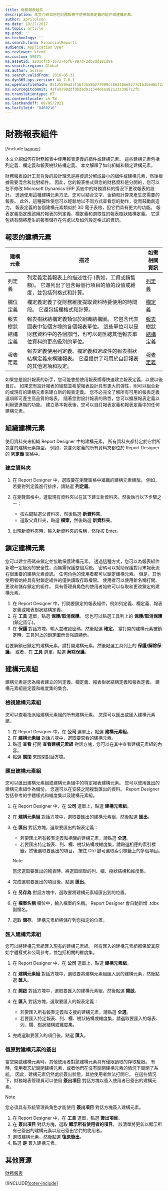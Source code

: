 ```yaml
---
title: 財務報表組件
description: 本文介紹如何在財務報表中使用報表定義的組件或建構元素。
author: aprilolson
ms.date: 10/27/2017
ms.topic: article
ms.prod: ''
ms.technology: ''
ms.search.form: FinancialReports
audience: Application User
ms.reviewer: kfend
ms.custom: 59071
ms.assetid: a201cfcb-1672-45f6-897d-2db2dd181d9a
ms.search.region: Global
ms.author: aolson
ms.search.validFrom: 2016-05-31
ms.dyn365.ops.version: AX 7.0.1
ms.openlocfilehash: 8512559ea33f16f3558b277999cc86240ee8277d1b3b0d6bf2aecba32df8e09f
ms.sourcegitcommit: 42fe9790ddf0bdad911544deaa82123a396712fb
ms.translationtype: HT
ms.contentlocale: zh-TW
ms.lasthandoff: 08/05/2021
ms.locfileid: "8460216"
---
```

# <a name="financial-report-components"></a>財務報表組件

[!include [banner](../includes/banner.md)]

本文介紹如何在財務報表中使用報表定義的組件或建構元素。 這些建構元素包括列定義、欄定義和報表樹狀結構定義。 本文解釋了如何組織和鎖定建構元素。

財務報表設計工具背後的設計理念是將資訊分解成最小的組件或建構元素，然後根據需要混合和比對組件。 因此，您的報表格式與您的財務資料是分開的，您可以在不修改 Microsoft Dynamics ERP 系統中的財務資料的情況下更改報表的設計。 透過使用這種建構元素方法，您可以結合文字、金額和計算來產生您需要的報表。 此外，這種彈性使您可以輕鬆地以不同方式查看您的動作，從而鼓勵創造力。 報表定義的各個建構元素類似於 3D 電子表格，但它們具有更大的功能。 報表定義指定應該用於報表的列定義、欄定義和選取性的報表樹狀結構定義。 它還包括有關將產生的報表儲存在何處以及如何設定格式的資訊。

## <a name="building-blocks-of-a-report"></a>報表的建構元素

| 建構元素            | 描述 | 如需相關資訊 |
|---------------------------|-------------|----------------------|
| 列定義            | 列定義定義報表上的描述性行 (例如，工資或銷售額)。 它還列出了包含每個行項目的值的段值或維度，並包括列格式和計算。 | [列定義](row-definitions-financial-reporting.md) |
| 欄位定義         | 欄定義定義了從財務維度提取資料時要使用的時間段。 它還包括欄格式和計算。 | [欄定義](column-definitions-financial-reports.md) |
| 報表樹狀結構定義 | 報表樹狀結構定義類似於組織結構圖。 它包含代表圖表中每個方塊的各個報表單位。 這些單位可以是財務資料中的各個部門，也可以是匯總其他報表單位資料的更高級別的單位。 | [報表樹狀結構定義](financial-reporting-tree-definitions.md) |
| 報表定義         | 報表定義使用列定義、欄定義和選取性的報表樹狀結構定義來構建報表。 它還提供了可用於自訂報表的其他選項和設定。 | [報表定義](design-financial-report-definitions.md) |

如果您是設計報表的新手，您可能會想使用報表嚮導快速建立報表定義，以便以後自訂。 如果您有設計報表的經驗並希望報表設計具有更大的彈性，則可以組合新的或現有的建構元素來建立新的報表定義。 您不必完全了解所有可用的報表定義選項即可產生高品質的報表。 隨著您對設計報表的熟悉，您可以擴展報表定義以利用更進階的功能。 建立基本報表後，您可以自訂報表定義和報表定義中的任何建構元素。

## <a name="organize-the-building-blocks"></a>組織建構元素
使用資料夾來組織 Report Designer 中的建構元素。 所有資料夾都特定於它們所包含的建構元素類型。 例如，包含列定義的所有資料夾都位於 Report Designer 的 **列定義** 窗格中。

### <a name="create-a-folder"></a>建立資料夾

1. 在 Report Designer 中，選取要在瀏覽窗格中組織的建構元素類型。 例如，若要對列定義進行排序，請點選 **列定義**。
2. 在瀏覽窗格中，選取現有資料夾以在其下建立新資料夾，然後執行以下步驟之一：

    - 按右鍵點選父資料夾，然後點選 **新資料夾**。
    - 選取父資料夾，點選 **檔案**，然後點選 **新資料夾**。

3. 出現新資料夾時，輸入新資料夾的名稱，然後按 Enter。

## <a name="lock-a-building-block"></a>鎖定建構元素
您可以建立密碼來鎖定並協助保護建構元素。 透過這種方式，您可以為報表組件新增一定級別的安全性，而無需保護整個系統。 密碼可以幫助保護對月末報表流程很重要的建構元素資訊。 任何角色的使用者都可以鎖定建構元素。 但是，其他使用者始終具有對鎖定組件的僅供讀取存取權限。 使用者可以使用新名稱打開、更改和儲存鎖定的組件。 具有管理員角色的使用者始終可以存取和更改鎖定的建構元素。

1. 在 Report Designer 中，打開要鎖定的報表組件，例如列定義、欄定義、報表定義或報表樹狀結構定義。
2. 在 **工具** 選單，點選 **保護/取消保護**。 您也可以點選工具列上的 **保護/取消保護** (鎖定圖示)。
3. 在 **保護** 對話方塊，輸入並確認密碼，然後點選 **確定**。 當打開的建構元素被鎖定時，工具列上的鎖定圖示會強調顯示。

若要解鎖已鎖定的建構元素，請打開建構元素，然後點選工具列上的 **保護/解除保護**。 或者，在 **工具** 選單，點選 **解除保護**。

## <a name="building-block-groups"></a>建構元素組

建構元素是您為報表建立的列定義、欄定義、報表樹狀結構定義和報表定義。 建構元素組是定義和維度集的集合。

### <a name="view-a-building-block-group"></a>檢視建構元素組

您可以查看指派給建構元素組的所有建構元素。 您還可以匯出或匯入建構元素組。

1. 在 Report Designer 中，在 **公司** 選單上，點選 **建構元素組**。
2. 在 **建構元素組** 對話方塊中，選取要查看的建構元素。
3. 點選 **查看** 打開 **查看建構元素組** 對話方塊，您可以在其中查看建構元素組的內容。
4. 點選 **關閉** 來關閉對話方塊。

### <a name="export-a-building-block-group"></a>匯出建構元素組

您可以匯出建構元素組或建構元素組中的特定報表建構元素。 您可以使用匯出的建構元素組作為備份。 您還可以在安裝之間複製匯出的資料。 Report Designer 包括參考的字體樣式和維度集以及建構元素組。

1. 在 Report Designer 中，在 **公司** 選單上，點選 **建構元素組**。
2. 在 **建構元素組** 對話方塊中，選取要匯出的建構元素組，然後點選 **匯出**。
3. 在 **匯出** 對話方塊，選取要匯出的報表定義：

    - 若要匯出所有報表定義和相關的建構元素，請點選 **全選**。
    - 若要匯出特定報表、列、欄、樹狀結構或維度集，請點選相應的索引標籤，然後選取要匯出的項目。 按住 Ctrl 鍵可選取索引標籤上的多個項目。

    > [!NOTE]
    > 當您選取要匯出的報表時，將選取關聯的列、欄、樹狀結構和維度集。

4. 完成選取要匯出的項目後，點選 **匯出**。
5. 在 **另存為** 對話方塊中，選取要將建構元素組匯出到的位置。
6. 在 **檔案名稱** 欄位中，輸入檔案的名稱。 Report Designer 會自動新增 .tdbx 副檔名。
7. 選取 **儲存**。 建構元素組將儲存到您指定的位置。

### <a name="import-a-building-block-group"></a>匯入建構元素組

您可以將建構元素組匯入現有的建構元素組。 所有匯入的建構元素組都保留其原始字體樣式和公司參考，並包括相關的維度集。

1. 在 Report Designer 中，在 **公司** 選單上，點選 **建構元素組**。
2. 在 **建構元素組** 對話方塊中，選取要將建構元素組匯入到的建構元素，然後點選 **匯入**。
3. 在 **開啟** 對話方塊中，選取要匯入的建構元素組，然後點選 **開啟**。
4. 在 **匯入** 對話方塊，選取要匯入的報表定義：

    - 若要匯入所有報表定義和支援的建構元素，請點選 **全選**。
    - 若要匯入特定報表、列、欄、樹狀結構或維度集，請選取要匯入的報表、列、欄、樹狀結構或維度集。

5. 完成選取要匯入的項目後，點選 **匯入**。

### <a name="undo-a-checkout-of-a-building-block"></a>復原對建構元素的簽出

當您開啟建構元素時，其他使用者對該建構元素具有僅限讀取的存取權限。 有時，使用者忘記關閉建構元素，或者他們在沒有關閉建構元素的情況下關閉了系統。 因此，建構元素仍然處於簽出狀態，其他使用者無法打開它。 在這些情況下，財務報表管理員可以使用 **簽出項目** 對話方塊以簽入使用者已簽出的建構元素。

> [!NOTE]
> 您必須具有系統管理員角色才能使用 **簽出項目** 對話方塊簽入建構元素。

1. 在 Report Designer 中，在 **工具** 選單，點選 **簽出項目**。
2. 在 **簽出項目** 對話方塊，選取 **顯示所有使用者的項目**。 該清單將更新以顯示所有已簽出的建構元素以及已簽出它們的使用者。
3. 選取建構元素，然後點選 **復原簽出**。
4. 點選 **是** 簽入建構元素。

## <a name="additional-resources"></a>其他資源

[財務報表](financial-reporting-intro.md)


[!INCLUDE[footer-include](../../../includes/footer-banner.md)]